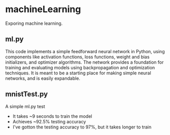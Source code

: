 # machineLearning
Exporing machine learning.

## ml.py
This code implements a simple feedforward neural network in Python, using components like activation functions, loss functions, weight and bias initializers, and optimizer algorithms. The network provides a foundation for training and evaluating models using backpropagation and optimization techniques. It is meant to be a starting place for making simple neural networks, and is easily expandable.

## mnistTest.py
A simple ml.py test
- It takes ~9 seconds to train the model
- Achieves ~92.5% testing accuracy
- I've gotton the testing accuracy to 97%, but it takes longer to train
